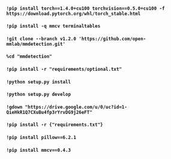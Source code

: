 #### ```!pip install torch==1.4.0+cu100 torchvision==0.5.0+cu100 -f https://download.pytorch.org/whl/torch_stable.html```
#### ```!pip install -q mmcv terminaltables```
#### ```!git clone --branch v1.2.0 'https://github.com/open-mmlab/mmdetection.git'```
#### ```%cd "mmdetection"```
#### ```!pip install -r "requirements/optional.txt"```
#### ```!python setup.py install```
#### ```!python setup.py develop```
#### ```!gdown "https://drive.google.com/u/0/uc?id=1-QieHkR1Q7CXuBu4fp3rYrvDG9j26eFT"```
#### ```!pip install -r {"requirements.txt"}```
#### ```!pip install pillow==6.2.1```
#### ```!pip install mmcv==0.4.3```
